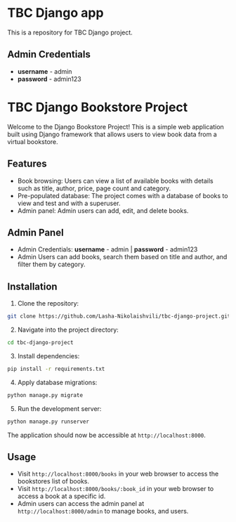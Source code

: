 # TBC Django app

This is a repository for TBC Django project.

## Admin Credentials
- **username** - admin
- **password** - admin123

# TBC Django Bookstore Project

Welcome to the Django Bookstore Project! This is a simple web application built using Django framework that allows users to view book data from a virtual bookstore.

## Features

- Book browsing: Users can view a list of available books with details such as title, author, price, page count and category.
- Pre-populated database: The project comes with a database of books to view and test and with a superuser. 
- Admin panel: Admin users can add, edit, and delete books.

## Admin Panel
- Admin Credentials: **username** - admin | **password** - admin123
- Admin Users can add books, search them based on title and author, and filter them by category.

## Installation

1. Clone the repository:

```bash
git clone https://github.com/Lasha-Nikolaishvili/tbc-django-project.git
```

2. Navigate into the project directory:

```bash
cd tbc-django-project
```

3. Install dependencies:

```bash
pip install -r requirements.txt
```

4. Apply database migrations:

```bash
python manage.py migrate
```

5. Run the development server:

```bash
python manage.py runserver
```

The application should now be accessible at `http://localhost:8000`.

## Usage

- Visit `http://localhost:8000/books` in your web browser to access the bookstores list of books.
- Visit `http://localhost:8000/books/:book_id` in your web browser to access a book at a specific id.
- Admin users can access the admin panel at `http://localhost:8000/admin` to manage books, and users.